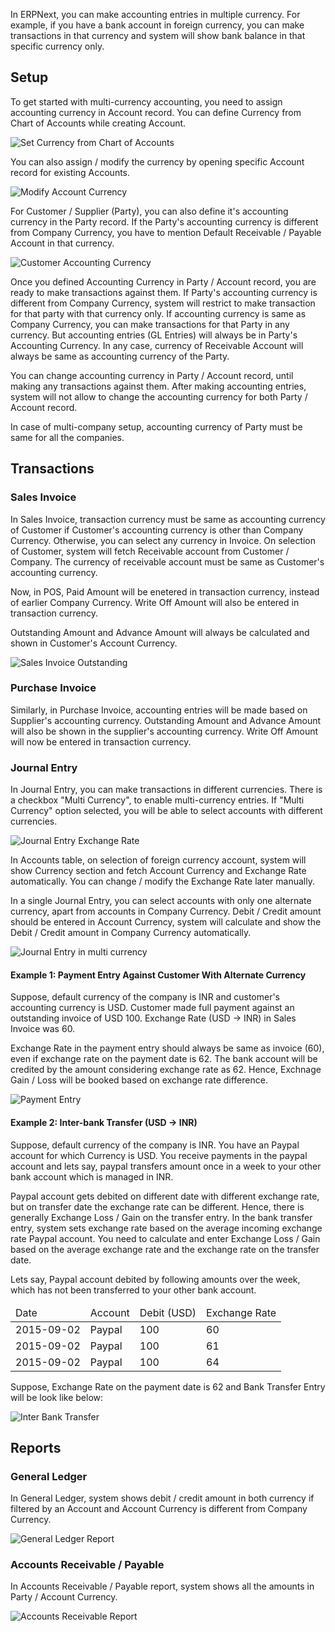 In ERPNext, you can make accounting entries in multiple currency. For example, if you have a bank account in foreign currency, you can make transactions in that currency and system will show bank balance in that specific currency only.

## Setup

To get started with multi-currency accounting, you need to assign accounting currency in Account record. You can define Currency from Chart of Accounts while creating Account.

<img class="screenshot" alt="Set Currency from Chart of Accounts"  	src="{{url_prefix}}/assets/img/accounts/multi-currency/chart-of-accounts.png">

You can also assign / modify the currency by opening specific Account record for existing Accounts.

<img class="screenshot" alt="Modify Account Currency"  	src="{{url_prefix}}/assets/img/accounts/multi-currency/account.png">

For Customer / Supplier (Party), you can also define it's accounting currency in the Party record. If the Party's accounting currency is different from Company Currency, you have to mention Default Receivable / Payable Account in that currency.

<img class="screenshot" alt="Customer Accounting Currency"  	src="{{url_prefix}}/assets/img/accounts/multi-currency/customer.png">


Once you defined Accounting Currency in Party / Account record, you are ready to make transactions against them. If Party's accounting currency is different from Company Currency, system will restrict to make transaction for that party with that currency only. If accounting currency is same as Company Currency, you can make transactions for that Party in any currency. But accounting entries (GL Entries) will always be in Party's Accounting Currency. In any case, currency of Receivable Account will always be same as accounting currency of the Party.

You can change accounting currency in Party / Account record, until making any transactions against them. After making accounting entries, system will not allow to change the accounting currency for both Party / Account record.

In case of multi-company setup, accounting currency of Party must be same for all the companies.

## Transactions

### Sales Invoice

In Sales Invoice, transaction currency must be same as accounting currency of Customer if Customer's accounting currency is other than Company Currency. Otherwise, you can select any currency in Invoice. On selection of Customer, system will fetch Receivable account from Customer / Company. The currency of receivable account must be same as Customer's accounting currency.

Now, in POS, Paid Amount will be enetered in transaction currency, instead of earlier Company Currency. Write Off Amount will also be entered in transaction currency.

Outstanding Amount and Advance Amount will always be calculated and shown in Customer's Account Currency.

<img class="screenshot" alt="Sales Invoice Outstanding"  	src="{{url_prefix}}/assets/img/accounts/multi-currency/sales-invoice.png">

### Purchase Invoice

Similarly, in Purchase Invoice, accounting entries will be made based on Supplier's accounting currency. Outstanding Amount and Advance Amount will also be shown in the supplier's accounting currency. Write Off Amount will now be entered in transaction currency.

### Journal Entry

In Journal Entry, you can make transactions in different currencies. There is a checkbox "Multi Currency", to enable multi-currency entries. If "Multi Currency" option selected, you will be able to select accounts with different currencies.

<img class="screenshot" alt="Journal Entry Exchange Rate"  	src="{{url_prefix}}/assets/img/accounts/multi-currency/journal-entry-multi-currency.png">

 
In Accounts table, on selection of foreign currency account, system will show Currency section and fetch Account Currency and Exchange Rate automatically. You can change / modify the Exchange Rate later manually.

In a single Journal Entry, you can select accounts with only one alternate currency, apart from accounts in Company Currency. Debit / Credit amount should be entered in Account Currency, system will calculate and show the Debit / Credit amount in Company Currency automatically.

<img class="screenshot" alt="Journal Entry in multi currency"  	src="{{url_prefix}}/assets/img/accounts/multi-currency/journal-entry-row.png">

#### Example 1: Payment Entry  Against Customer With Alternate Currency

Suppose, default currency of the company is INR and customer's accounting currency is USD. Customer made full payment against an outstanding invoice of USD 100. Exchange Rate (USD -> INR) in Sales Invoice was 60.

Exchange Rate in the payment entry should always be same as invoice (60), even if exchange rate on the payment date is 62. The bank account will be credited by the amount considering exchange rate as 62. Hence, Exchnage Gain / Loss will be booked based on exchange rate difference.

<img class="screenshot" alt="Payment Entry"  	src="{{url_prefix}}/assets/img/accounts/multi-currency/payment-entry.png">

#### Example 2: Inter-bank Transfer (USD -> INR)

Suppose, default currency of the company is INR. You have an Paypal account for which Currency is USD. You receive payments in the paypal account and lets say, paypal transfers amount once in a week to your other bank account which is managed in INR. 

Paypal account gets debited on different date with different exchange rate, but on transfer date the exchange rate can be different. Hence, there is generally Exchange Loss / Gain on the transfer entry.
In the bank transfer entry, system sets exchange rate based on the average incoming exchange rate Paypal account. You need to calculate and enter Exchange Loss / Gain based on the average exchange rate and the exchange rate on the transfer date.

Lets say, Paypal account debited by following amounts over the week, which has not been transferred to your other bank account.

<table class="table table-bordered">
	<thead>
		<tr>
			<td>Date</td>
			<td>Account</td>
			<td>Debit (USD)</td>
			<td>Exchange Rate</td>
		</tr>
	</thead>
	<tbody>
		<tr>
			<td>2015-09-02</td>
			<td>Paypal</td>
			<td>100</td>
			<td>60</td>
		</tr>
		<tr>
			<td>2015-09-02</td>
			<td>Paypal</td>
			<td>100</td>
			<td>61</td>
		</tr>
		<tr>
			<td>2015-09-02</td>
			<td>Paypal</td>
			<td>100</td>
			<td>64</td>
		</tr>
	</tbody>
</table>


Suppose, Exchange Rate on the payment date is 62 and Bank Transfer Entry will be look like below:

<img class="screenshot" alt="Inter Bank Transfer"  	src="{{url_prefix}}/assets/img/accounts/multi-currency/bank-transfer.png">


## Reports

### General Ledger

In General Ledger, system shows debit / credit amount in both currency if filtered by an Account and Account Currency is different from Company Currency.

<img class="screenshot" alt="General Ledger Report"  	src="{{url_prefix}}/assets/img/accounts/multi-currency/general-ledger.png">

### Accounts Receivable / Payable

In Accounts Receivable / Payable report, system shows all the amounts in Party / Account Currency.

<img class="screenshot" alt="Accounts Receivable Report"  	src="{{url_prefix}}/assets/img/accounts/multi-currency/accounts-receivable.png">